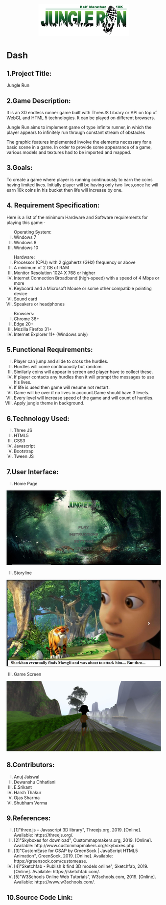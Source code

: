 <h1 align="center">
  <br>
  <a><img src="https://raw.githubusercontent.com/junglerun/Dash/master/image/junglerun1.png"  alt="Jungle Run"></a></h1>

# Dash
<h2>1.Project Title:</h2>

<p>Jungle Run</p>

<h2>2.Game Description:</h2>
<p>It is an 3D endless runner game built with ThreeJS  Library or API on top of WebGL and HTML 5 technologies. It can be played on different browsers.</p>
<p>Jungle Run aims to implement  game of type infinite runner, in which the player appears to infinitely run through constant stream of obstacles</p>
<p>The graphic features implemented involve the elements necessary for a basic scene in a game. In order to provide some appearance of a game, various models and textures had to be imported and mapped.</p>
<h2>3.Goals:</h2>
<p>To create a game where player is running continuously to earn the coins having limited lives. Initially player will be having only two lives,once he will earn 10k coins in his bucket then life will increase by one.
</p>
<h2>4. Requirement Specification:</h2>
<p>Here is a list of the minimum Hardware and Software requirements for playing this game:-</p>

<ol type = "I">Operating System:
 <li> Windows 7</li> 
 <li>Windows 8 </li>
 <li>Windows 10</li>
</ol>
<ol type= "I">Hardware:
 <li>Processor (CPU) with 2 gigahertz (GHz) frequency or above</li>
 <li>A minimum of 2 GB of RAM</li>
 <li>Monitor Resolution 1024 X 768 or higher</li>
 <li>Internet Connection Broadband (high-speed) with a speed of 4 Mbps or more</li>
 <li>Keyboard and a Microsoft Mouse or some other compatible pointing device</li>
 <li>Sound card</li>
 <li>Speakers or headphones</li>
</ol>
<ol type= "I"> Browsers:

<li>Chrome 36+</li>
<li>Edge 20+</li>
<li>Mozilla Firefox 31+</li>
<li>Internet Explorer 11+ (Windows only)</li>
</ol>

<h2>5.Functional Requirements:</h2>
<ol type = "I">
<li>Player can jump and slide to cross the hurdles.</li>
<li>Hurdles will come continuously but random.</li>
<li>Similarly coins will appear in screen and player have to collect these.</li>
<li>	If player contacts any hurdles then it will prompt the messages to use his lives.</li>
<li>If life is used then game will resume not restart.</li>
<li>Game will be over if no lives in account.</li.
<li>Game should have 3 levels.</li>
<li>Every level will increase speed of the game and will count of hurdles.</li>
<li>Apply jungle theme in background.</li>
</ol>
<h2>6.Technology Used:</h2>
<ol type = "I">
 <li>Three JS</li>
 <li>HTML5</li>
 <li>CSS3</li>
 <li>Javascript</li>
 <li>Bootstrap</li>
 <li>Tween JS</li>
</ol>
 
<h2>7.User Interface:</h2>

<ol type ="I">
<li>Home Page</li></ol>
<img src="https://raw.githubusercontent.com/junglerun/Dash/master/image/home1.jpg">
 
<ol type="I" start="2">
<li>Storyline</li></ol>
<img src="https://raw.githubusercontent.com/junglerun/Dash/master/image/story1.jpg">

<ol type="I" start="3">
<li>Game Screen</li></ol>
<img src="https://raw.githubusercontent.com/junglerun/Dash/master/image/ss.png">

<h2>8.Contributors:</h2>
<ol type = "I">
<li>	Anuj Jaiswal</li>
<li>Dewanshu Chhatlani</li>
<li>	E.Srikant</li>
<li>Harsh Thakur</li>
<li>Ojas Sharma</li>
<li>Shubham Verma</li>
</ol>

<h2>9.References:</h2>
<ol type = "I">
 <li>[1]"three.js – Javascript 3D library", Threejs.org, 2019. [Online]. Available: https://threejs.org/.</li>
<li>[2]"Skyboxes for download", Custommapmakers.org, 2019. [Online]. Available: http://www.custommapmakers.org/skyboxes.php.</li>
<li>[3]"CustomEase for GSAP by GreenSock | JavaScript HTML5 Animation", GreenSock, 2019. [Online]. Available: https://greensock.com/customease.</li>
<li>[4]"Sketchfab - Publish & find 3D models online", Sketchfab, 2019. [Online]. Available: https://sketchfab.com/.</li> 
<li>[5]"W3Schools Online Web Tutorials", W3schools.com, 2019. [Online]. Available: https://www.w3schools.com/.</li>
</ol>
<h2>10.Source Code Link:</h2>


